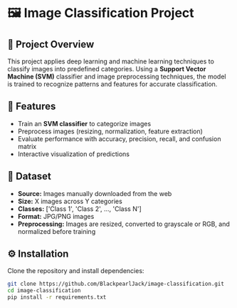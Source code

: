 # 🖼️ Image Classification Project

## 📌 Project Overview
This project applies deep learning and machine learning techniques to classify images into predefined categories. Using a **Support Vector Machine (SVM)** classifier and image preprocessing techniques, the model is trained to recognize patterns and features for accurate classification.

## 🚀 Features
- Train an **SVM classifier** to categorize images
- Preprocess images (resizing, normalization, feature extraction)
- Evaluate performance with accuracy, precision, recall, and confusion matrix
- Interactive visualization of predictions

## 📂 Dataset
- **Source:** Images manually downloaded from the web  
- **Size:** X images across Y categories  
- **Classes:** ['Class 1', 'Class 2', ..., 'Class N']  
- **Format:** JPG/PNG images  
- **Preprocessing:** Images are resized, converted to grayscale or RGB, and normalized before training  

## ⚙️ Installation
Clone the repository and install dependencies:

```bash
git clone https://github.com/BlackpearlJack/image-classification.git
cd image-classification
pip install -r requirements.txt

